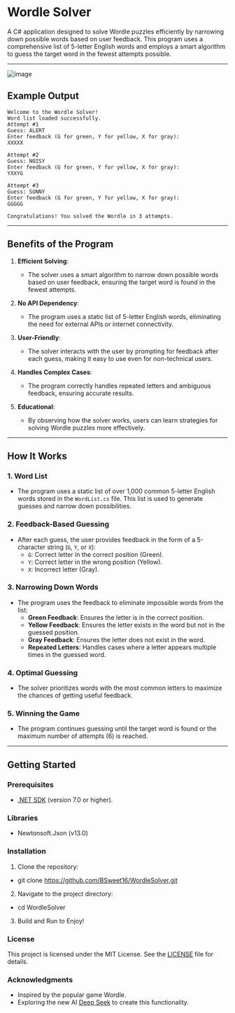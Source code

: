 # Wordle Solver

A C# application designed to solve Wordle puzzles efficiently by narrowing down possible words based on user feedback. This program uses a comprehensive list of 5-letter English words and employs a smart algorithm to guess the target word in the fewest attempts possible.

---
![image](https://github.com/user-attachments/assets/1cd912fe-3f94-4cf8-9a9c-09eefcc79826)

## Example Output
```
Welcome to the Wordle Solver!
Word list loaded successfully.
Attempt #1
Guess: ALERT
Enter feedback (G for green, Y for yellow, X for gray):
XXXXX

Attempt #2
Guess: NOISY
Enter feedback (G for green, Y for yellow, X for gray):
YXXYG

Attempt #3
Guess: SUNNY
Enter feedback (G for green, Y for yellow, X for gray):
GGGGG

Congratulations! You solved the Wordle in 3 attempts.
```


---

## Benefits of the Program

1. **Efficient Solving**:
   - The solver uses a smart algorithm to narrow down possible words based on user feedback, ensuring the target word is found in the fewest attempts.

2. **No API Dependency**:
   - The program uses a static list of 5-letter English words, eliminating the need for external APIs or internet connectivity.

3. **User-Friendly**:
   - The solver interacts with the user by prompting for feedback after each guess, making it easy to use even for non-technical users.

4. **Handles Complex Cases**:
   - The program correctly handles repeated letters and ambiguous feedback, ensuring accurate results.

5. **Educational**:
   - By observing how the solver works, users can learn strategies for solving Wordle puzzles more effectively.

---

## How It Works

### 1. **Word List**
   - The program uses a static list of over 1,000 common 5-letter English words stored in the `WordList.cs` file. This list is used to generate guesses and narrow down possibilities.

### 2. **Feedback-Based Guessing**
   - After each guess, the user provides feedback in the form of a 5-character string (`G`, `Y`, or `X`):
     - `G`: Correct letter in the correct position (Green).
     - `Y`: Correct letter in the wrong position (Yellow).
     - `X`: Incorrect letter (Gray).

### 3. **Narrowing Down Words**
   - The program uses the feedback to eliminate impossible words from the list:
     - **Green Feedback**: Ensures the letter is in the correct position.
     - **Yellow Feedback**: Ensures the letter exists in the word but not in the guessed position.
     - **Gray Feedback**: Ensures the letter does not exist in the word.
     - **Repeated Letters**: Handles cases where a letter appears multiple times in the guessed word.

### 4. **Optimal Guessing**
   - The solver prioritizes words with the most common letters to maximize the chances of getting useful feedback.

### 5. **Winning the Game**
   - The program continues guessing until the target word is found or the maximum number of attempts (6) is reached.

---

## Getting Started

### Prerequisites
- [.NET SDK](https://dotnet.microsoft.com/download) (version 7.0 or higher).

### Libraries
- Newtonsoft.Json (v13.0)


### Installation
1. Clone the repository:
- git clone https://github.com/BSweet16/WordleSolver.git
2. Navigate to the project directory:
- cd WordleSolver
3. Build and Run to Enjoy!

### License
This project is licensed under the MIT License. See the [LICENSE](https://github.com/BSweet16/WordleSolver/blob/main/LICENSE) file for details.

### Acknowledgments
* Inspired by the popular game Wordle.
* Exploring the new AI [Deep Seek](https://chat.deepseek.com/) to create this functionality. 
